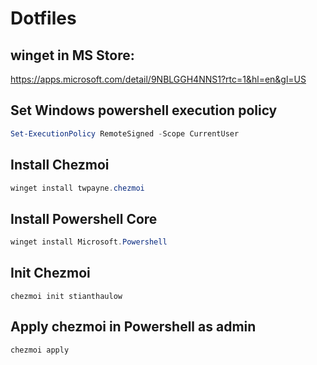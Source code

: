 # Dotfiles

## winget in MS Store:
https://apps.microsoft.com/detail/9NBLGGH4NNS1?rtc=1&hl=en&gl=US

## Set Windows powershell execution policy
```powershell
Set-ExecutionPolicy RemoteSigned -Scope CurrentUser
```

## Install Chezmoi
```powershell
winget install twpayne.chezmoi
```
## Install Powershell Core
```powershell
winget install Microsoft.Powershell
```

## Init Chezmoi
```poswershell
chezmoi init stianthaulow
```

## Apply chezmoi in Powershell as admin
```
chezmoi apply
```